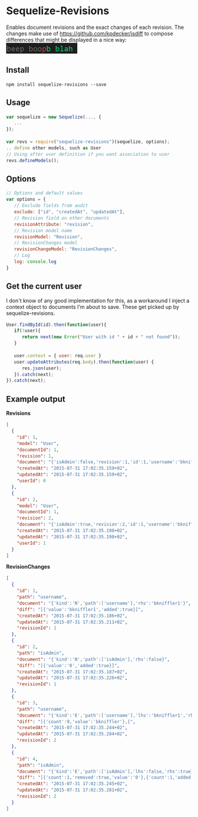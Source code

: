 # Sequelize-Revisions
Enables document revisions and the exact changes of each revision.
The changes make use of https://github.com/kpdecker/jsdiff to compose differences that might be displayed in a nice way:
<img src="https://raw.githubusercontent.com/kpdecker/jsdiff/master/images/node_example.png" alt="Example">

## Install
```shell
npm install sequelize-revisions --save
```

## Usage
```javascript
var sequelize = new Sequelize(..., {
   ...
});

var revs = require("sequelize-revisions")(sequelize, options);
.. define other models, such as User
// Using after user definition if you want association to user
revs.defineModels();
```

## Options
```javascript
// Options and default values
var options = {
   // Exclude fields from audit
   exclude: ["id", "createdAt", "updatedAt"],
   // Revision field on other documents
   revisionAttribute: "revision",
   // Revision model name
   revisionModel: "Revision",
   // RevisionChanges model
   revisionChangeModel: "RevisionChanges",
   // Log
   log: console.log
}
```

## Get the current user
I don't know of any good implementation for this, as a workaround I inject a context object to documents I'm about to save. These get picked up by sequelize-revisions.
```javascript
User.findById(id).then(function(user){
   if(!user){
      return next(new Error("User with id " + id + " not found"));
   }

   user.context = { user: req.user }
   user.updateAttributes(req.body).then(function(user) {
      res.json(user);
   }).catch(next);
}).catch(next);
```

## Example output
**Revisions**
```json
[
  {
    "id": 1,
    "model": "User",
    "documentId": 1,
    "revision": 1,
    "document": "{'isAdmin':false,'revision':1,'id':1,'username':'bkniffler1','hash':'xxx','salt':'xxx','activationKey':'6addb6480f298340','updatedAt':'2015-07-31T15:02:35.111Z','createdAt':'2015-07-31T15:02:35.111Z','resetPasswordKey':null}",
    "createdAt": "2015-07-31 17:02:35.159+02",
    "updatedAt": "2015-07-31 17:02:35.159+02",
    "userId": 0
  },
  {
    "id": 2,
    "model": "User",
    "documentId": 1,
    "revision": 2,
    "document": "{'isAdmin':true,'revision':2,'id':1,'username':'bkniffler','hash':'xxx','salt':'xxx','activationKey':'6addb6480f298340','updatedAt':'2015-07-31T15:02:35.166Z','createdAt':'2015-07-31T15:02:35.111Z','resetPasswordKey':null}",
    "createdAt": "2015-07-31 17:02:35.198+02",
    "updatedAt": "2015-07-31 17:02:35.198+02",
    "userId": 1
  }
]
```
**RevisionChanges**
```json
[
  {
    "id": 1,
    "path": "username",
    "document": "{'kind':'N','path':['username'],'rhs':'bkniffler1'}",
    "diff": "[{'value':'bkniffler1','added':true}]",
    "createdAt": "2015-07-31 17:02:35.186+02",
    "updatedAt": "2015-07-31 17:02:35.211+02",
    "revisionId": 1
  },
  {
    "id": 2,
    "path": "isAdmin",
    "document": "{'kind':'N','path':['isAdmin'],'rhs':false}",
    "diff": "[{'value':'0','added':true}]",
    "createdAt": "2015-07-31 17:02:35.187+02",
    "updatedAt": "2015-07-31 17:02:35.226+02",
    "revisionId": 1
  },
  {
    "id": 3,
    "path": "username",
    "document": "{'kind':'E','path':['username'],'lhs':'bkniffler1','rhs':'bkniffler'}",
    "diff": "[{'count':9,'value':'bkniffler'},{",
    "createdAt": "2015-07-31 17:02:35.244+02",
    "updatedAt": "2015-07-31 17:02:35.284+02",
    "revisionId": 2
  },
  {
    "id": 4,
    "path": "isAdmin",
    "document": "{'kind':'E','path':['isAdmin'],'lhs':false,'rhs':true}",
    "diff": "[{'count':1,'removed':true,'value':'0'},{'count':1,'added':true,'value':'1'}]",
    "createdAt": "2015-07-31 17:02:35.245+02",
    "updatedAt": "2015-07-31 17:02:35.281+02",
    "revisionId": 2
  }
]
```
